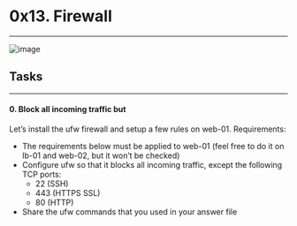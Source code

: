 # 0x13. Firewall
***

![image](https://user-images.githubusercontent.com/98331961/199254886-3c1d4f54-9cc7-4427-ac3c-6977e5e091b5.png)

## Tasks
***
#### 0. Block all incoming traffic but
Let’s install the ufw firewall and setup a few rules on web-01.
Requirements:
* The requirements below must be applied to web-01 (feel free to do it on lb-01 and web-02, but it won’t be checked)
* Configure ufw so that it blocks all incoming traffic, except the following TCP ports:
  * 22 (SSH)
  * 443 (HTTPS SSL)
  * 80 (HTTP)
* Share the ufw commands that you used in your answer file

